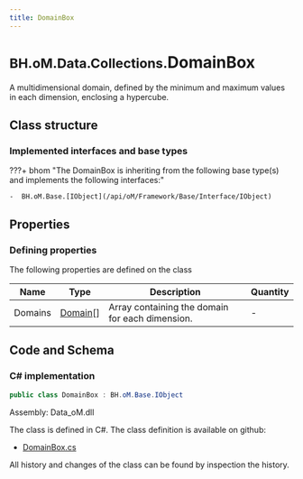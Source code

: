 ```yaml
---
title: DomainBox
---
```


# <small>BH.oM.Data.Collections.</small>**DomainBox**

A multidimensional domain, defined by the minimum and maximum values in each dimension, enclosing a hypercube.

## Class structure

### Implemented interfaces and base types

???+ bhom "The DomainBox is inheriting from the following base type(s) and implements the following interfaces:"

    -  BH.oM.Base.[IObject](/api/oM/Framework/Base/Interface/IObject)


## Properties



### Defining properties

The following properties are defined on the class

| Name             | Type             | Description      | Quantity         |
|------------------|------------------|------------------|------------------|
| Domains | [Domain](/api/oM/Framework/Data/Collections/Domain)[] | Array containing the domain for each dimension. | - |


## Code and Schema

### C# implementation

``` C# title="C#"
public class DomainBox : BH.oM.Base.IObject
```

Assembly: Data_oM.dll

The class is defined in C#. The class definition is available on github:

- [DomainBox.cs](https://github.com/BHoM/BHoM/blob/develop/Data_oM/Collections\DomainBox.cs)

All history and changes of the class can be found by inspection the history.

